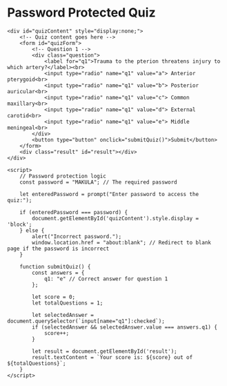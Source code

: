 <body>
    <h1>Password Protected Quiz</h1>

    <div id="quizContent" style="display:none;">
        <!-- Quiz content goes here -->
        <form id="quizForm">
            <!-- Question 1 -->
            <div class="question">
                <label for="q1">Trauma to the pterion threatens injury to which artery?</label><br>
                <input type="radio" name="q1" value="a"> Anterior pterygoid<br>
                <input type="radio" name="q1" value="b"> Posterior auricular<br>
                <input type="radio" name="q1" value="c"> Common maxillary<br>
                <input type="radio" name="q1" value="d"> External carotid<br>
                <input type="radio" name="q1" value="e"> Middle meningeal<br>
            </div>
            <button type="button" onclick="submitQuiz()">Submit</button>
        </form>
        <div class="result" id="result"></div>
    </div>

    <script>
        // Password protection logic
        const password = "MAKULA"; // The required password

        let enteredPassword = prompt("Enter password to access the quiz:");

        if (enteredPassword === password) {
            document.getElementById('quizContent').style.display = 'block';
        } else {
            alert("Incorrect password.");
            window.location.href = "about:blank"; // Redirect to blank page if the password is incorrect
        }

        function submitQuiz() {
            const answers = {
                q1: "e" // Correct answer for question 1
            };

            let score = 0;
            let totalQuestions = 1;

            let selectedAnswer = document.querySelector(`input[name="q1"]:checked`);
            if (selectedAnswer && selectedAnswer.value === answers.q1) {
                score++;
            }

            let result = document.getElementById('result');
            result.textContent = `Your score is: ${score} out of ${totalQuestions}`;
        }
    </script>
</body>
